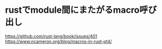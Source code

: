 # rustでmodule間にまたがるmacro呼び出し

https://github.com/rust-lang/book/issues/401
https://www.ncameron.org/blog/macros-in-rust-pt4/
